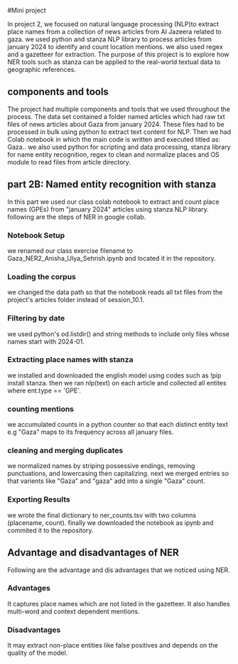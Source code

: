 #Mini project

In project 2, we focused on natural language processing (NLP)to extract place names from a collection of news articles from Al Jazeera related to gaza. we used python and stanza NLP library to process articles from january 2024 to identify and count location mentions. we also used regex and a gazetteer for extraction. The purpose of this project is to explore how NER tools such as stanza can be applied to the real-world textual data to geographic references.

## components and tools
The project had multiple components and tools that we used throughout the process. The data set contained a folder named articles which had raw txt files of news articles about Gaza from january 2024. These files had to be processed in bulk using python to extract text content for NLP. Then we had Colab notebook in which the main code is written and executed titled as: Gaza.. we also used python for scripting and data processing, stanza library for name entity recognition, regex to clean and normalize places and OS module to read files from article directory.


## part 2B: Named entity recognition with stanza
In this part we used our class colab notebook to extract and count place names (GPEs) from "january 2024" articles using stanza NLP library. following are the steps of NER in google collab.

### Notebook Setup
we renamed our class exercise filename to Gaza_NER2_Anisha_Ulya_Sehrish.ipynb and located it in the repository.
### Loading the corpus
we changed the data path so that the notebook reads all txt files from the project's articles folder instead of session_10.1.
### Filtering by date
we used python's od.listdir() and string methods to include only files whose names start with 2024-01.
### Extracting place names with stanza
we installed and downloaded the english model using codes such as !pip install stanza. then we ran nlp(text) on each article and collected all entites where ent.type == 'GPE'.
### counting mentions
we accumulated counts in a python counter so that each distinct entity text e.g "Gaza" maps to its frequency across all january files.
### cleaning and merging duplicates
we normalized names by striping possessive endings, removing punctuations, and lowercasing then capitalizing. next we merged entries so that varients like "Gaza" and "gaza" add into a single "Gaza" count.
### Exporting Results
we wrote the final dictionary to ner_counts.tsv with two columns (placename, count). finally we downloaded the notebook as ipynb and commited it to the repository.

## Advantage and disadvantages of NER
Following are the advantage and dis advantages that we noticed using NER.
### Advantages
It captures place names which are not listed in the gazetteer. It also handles multi-word and context dependent mentions.
### Disadvantages
It may extract non-place entities like false positives and depends on the quality of the model.






